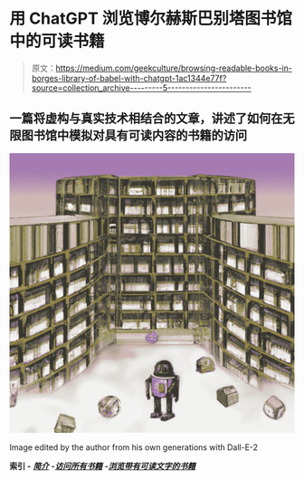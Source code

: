 # 用 ChatGPT 浏览博尔赫斯巴别塔图书馆中的可读书籍

> 原文：<https://medium.com/geekculture/browsing-readable-books-in-borges-library-of-babel-with-chatgpt-1ac1344e77f?source=collection_archive---------5----------------------->

## 一篇将虚构与真实技术相结合的文章，讲述了如何在无限图书馆中模拟对具有可读内容的书籍的访问

![](img/a3c5b2ccb71c5728d7f5ce5d214428d7.png)

Image edited by the author from his own generations with Dall-E-2

**索引
*-*** [***简介***](#5d0c) ***-***[***访问所有书籍***](#0e23) ***-***[***浏览带有可读文字的书籍***](#4052)